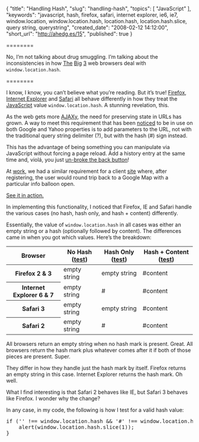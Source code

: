 {
  "title": "Handling Hash",
  "slug": "handling-hash",
  "topics": [
    "JavaScript"
  ],
  "keywords": "javascript, hash, firefox, safari, internet explorer, ie6, ie7, window.location, window.location.hash, location.hash, location.hash.slice, query string, querystring",
  "created_date": "2008-02-12 14:12:00",
  "short_url": "http://ahedg.es/15",
  "published": true
}

========

No, I’m not talking about drug smuggling. I’m talking about the inconsistencies in how [The](http://mozilla.org/firefox/) [Big](http://www.microsoft.com/windows/products/winfamily/ie/) [3](http://www.apple.com/safari/) web browsers deal with <code>window.location.hash</code>.

========

I know, I know, you can’t believe what you’re reading. But it’s true! [Firefox](http://mozilla.org/firefox/), [Internet Explorer](http://www.microsoft.com/windows/products/winfamily/ie/) and [Safari](http://www.apple.com/safari/) all behave differently in how they treat the [JavaScript](http://en.wikipedia.org/wiki/JavaScript) value <code>window.location.hash</code>. A stunning revelation, this.

As the web gets more [AJAXy](http://en.wikipedia.org/wiki/AJAX), the need for preserving state in URLs has grown. A way to meet this requirement that has been [noticed](http://feedblog.org/2007/01/22/hash-mark-killed-the-question-mark-star-or-ajax-permalinks/) to be in use on both Google and Yahoo properties is to add parameters to the URL, not with the traditional query string delimiter (?), but with the hash (#) sign instead.

This has the advantage of being something you can manipulate via JavaScript without forcing a page reload. Add a history entry at the same time and, violá, you just [un-broke the back button](http://www.contentwithstyle.co.uk/Articles/38/fixing-the-back-button-and-enabling-bookmarking-for-ajax-apps)!

At [work](http://vianet.travel/), we had a similar requirement for a client [site](http://www.travelbug.co.nz/) where, after registering, the user would round trip back to a Google Map with a particular info balloon open.

[See it in action.](http://www.travelbug.co.nz/accommodation/Northland/Kerikeri?view=map#23570)

In implementing this functionality, I noticed that Firefox, IE and Safari handle the various cases (<span class="tooltip" title="e.g., http://example.com/index.html">no hash</span>, <span class="tooltip" title="e.g., http://example.com/index.html#">hash only</span>, and <span class="tooltip" title="e.g., http://example.com/index.html#content">hash + content</span>) differently.

Essentially, the value of <code>window.location.hash</code> in all cases was either an empty string or a hash (optionally followed by content). The differences came in when you got which values. Here’s the breakdown:

<table>
	<thead>
		<tr>
			<th>Browser</th>
			<th>No Hash (<a href="#" onclick="document.getElementById('hashtest').src='/blog/assets/files/nohash.html';return false;">test</a>)</th>
			<th>Hash Only (<a href="#" onclick="document.getElementById('hashtest').src='/blog/assets/files/hashonly.html#';return false;">test</a>)</th>
			<th>Hash + Content (<a href="#" onclick="document.getElementById('hashtest').src='/blog/assets/files/hashcontent.html#content';return false;">test</a>)</th>
		</tr>
	</thead>
	<tbody>
		<tr>
			<th>Firefox 2 & 3</th>
			<td>empty string</td>
			<td>empty string</td>
			<td>#content</td>
		</tr>
		<tr>
			<th>Internet Explorer 6 & 7</th>
			<td>empty string</td>
			<td>#</td>
			<td>#content</td>
		</tr>
		<tr>
			<th>Safari 3</th>
			<td>empty string</td>
			<td>empty string</td>
			<td>#content</td>
		</tr>
		<tr>
			<th>Safari 2</th>
			<td>empty string</td>
			<td>#</td>
			<td>#content</td>
		</tr>
	</tbody>
</table>
<iframe title="test frame" id="hashtest" style="display: none;width: 0;height: 0;" src="about:blank"></iframe>

All browsers return an empty string when no hash mark is present. Great. All browsers return the hash mark plus whatever comes after it if both of those pieces are present. Super.

They differ in how they handle just the hash mark by itself. Firefox returns an empty string in this case. Internet Explorer returns the hash mark. Oh well.

What I find interesting is that Safari 2 behaves like IE, but Safari 3 behaves like Firefox. I wonder why the change?

In any case, in my code, the following is how I test for a valid hash value:

<pre class="sh_javascript">
if ('' !== window.location.hash && '#' !== window.location.hash) {
    alert(window.location.hash.slice(1));
}
</pre>
